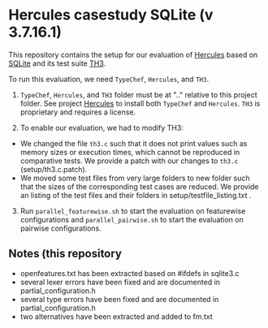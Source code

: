 Hercules casestudy SQLite (v 3.7.16.1)
============================================

This repository contains the setup for our evaluation of [Hercules](https://github.com/joliebig/Hercules) based on [SQLite](http://sqlite.org/) and its test suite [TH3](https://www.sqlite.org/th3.html).

To run this evaluation, we need `TypeChef`, `Hercules`, and `TH3`.

1. `TypeChef`, `Hercules`, and `TH3` folder must be at ".." relative to this project folder.
See project [Hercules](https://github.com/joliebig/Hercules) to install both `TypeChef` and `Hercules`.
`TH3` is proprietary and requires a license.

2. To enable our evaluation, we had to modify TH3:
- We changed the file `th3.c` such that it does not print values such as memory sizes or execution times, which cannot be reproduced in comparative tests. We provide a patch with our changes to `th3.c` (setup/th3.c.patch).
- We moved some test files from very large folders to new folder such that the sizes of the corresponding test cases are reduced. We provide an listing of the test files and their folders in setup/testfile_listing.txt .

3. Run `parallel_featurewise.sh` to start the evaluation on featurewise configurations and `parallel_pairwise.sh` to start the evaluation on pairwise configurations.

Notes (this repository
-----------
- openfeatures.txt has been extracted based on #ifdefs in sqlite3.c
- several lexer errors have been fixed and are documented in partial_configuration.h
- several type errors have been fixed and are documented in partial_configuration.h
- two alternatives have been extracted and added to fm.txt
